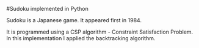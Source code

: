 #Sudoku implemented in Python 

Sudoku is a Japanese game. It appeared first in 1984. 

It is programmed using a CSP algorithm - Constraint Satisfaction Problem. In this implementation I applied the backtracking algorithm. 
